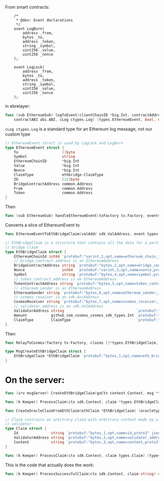 From smart contracts:

```solidity
    /*
     * @dev: Event declarations
     */
    event LogBurn(
        address _from,
        bytes _to,
        address _token,
        string _symbol,
        uint256 _value,
        uint256 _nonce
    );

    event LogLock(
        address _from,
        bytes _to,
        address _token,
        string _symbol,
        uint256 _value,
        uint256 _nonce
    );
```

in ebrelayer:

```go
func (sub EthereumSub) logToEvent(clientChainID *big.Int, contractAddress common.Address,
	contractABI abi.ABI, cLog ctypes.Log) (types.EthereumEvent, bool, error)
```

```cLog ctypes.Log``` is a standard type for an Ethereum log message, not our custom type

```go
// EthereumEvent struct is used by LogLock and LogBurn
type EthereumEvent struct {
	To                    []byte
	Symbol                string
	EthereumChainID       *big.Int
	Value                 *big.Int
	Nonce                 *big.Int
	ClaimType             ethbridge.ClaimType
	ID                    [32]byte
	BridgeContractAddress common.Address
	From                  common.Address
	Token                 common.Address
}
```

Then 

```go
func (sub EthereumSub) handleEthereumEvent(txFactory tx.Factory, events []types.EthereumEvent) error
```

Converts a slice of EthereumEvent to

```go
func EthereumEventToEthBridgeClaim(valAddr sdk.ValAddress, event types.EthereumEvent) (ethbridge.EthBridgeClaim, error)
```

```go
// EthBridgeClaim is a structure that contains all the data for a particular
// bridge claim
type EthBridgeClaim struct {
	EthereumChainId int64 `protobuf:"varint,1,opt,name=ethereum_chain_id,json=ethereumChainId,proto3" json:"ethereum_chain_id,omitempty" yaml:"ethereum_chain_id"`
	// bridge_contract_address is an EthereumAddress
	BridgeContractAddress string `protobuf:"bytes,2,opt,name=bridge_contract_address,json=bridgeContractAddress,proto3" json:"bridge_contract_address,omitempty" yaml:"bridge_contract_address"`
	Nonce                 int64  `protobuf:"varint,3,opt,name=nonce,proto3" json:"nonce,omitempty" yaml:"nonce"`
	Symbol                string `protobuf:"bytes,4,opt,name=symbol,proto3" json:"symbol,omitempty" yaml:"symbol"`
	// token_contract_address is an EthereumAddress
	TokenContractAddress string `protobuf:"bytes,5,opt,name=token_contract_address,json=tokenContractAddress,proto3" json:"token_contract_address,omitempty" yaml:"token_contract_address"`
	// ethereum_sender is an EthereumAddress
	EthereumSender string `protobuf:"bytes,6,opt,name=ethereum_sender,json=ethereumSender,proto3" json:"ethereum_sender,omitempty" yaml:"ethereum_sender"`
	// cosmos_receiver is an sdk.AccAddress
	CosmosReceiver string `protobuf:"bytes,7,opt,name=cosmos_receiver,json=cosmosReceiver,proto3" json:"cosmos_receiver,omitempty" yaml:"cosmos_receiver"`
	// validator_address is an sdk.ValAddress
	ValidatorAddress string                                 `protobuf:"bytes,8,opt,name=validator_address,json=validatorAddress,proto3" json:"validator_address,omitempty" yaml:"validator_address"`
	Amount           github_com_cosmos_cosmos_sdk_types.Int `protobuf:"bytes,9,opt,name=amount,proto3,customtype=github.com/cosmos/cosmos-sdk/types.Int" json:"amount" yaml:"amount"`
	ClaimType        ClaimType                              `protobuf:"varint,10,opt,name=claim_type,json=claimType,proto3,enum=sifnode.ethbridge.v1.ClaimType" json:"claim_type,omitempty"`
}
```

Then

```go
func RelayToCosmos(factory tx.Factory, claims []*types.EthBridgeClaim, cliCtx client.Context, sugaredLogger *zap.SugaredLogger) error
```

```go
type MsgCreateEthBridgeClaim struct {
	EthBridgeClaim *EthBridgeClaim `protobuf:"bytes,1,opt,name=eth_bridge_claim,json=ethBridgeClaim,proto3" json:"eth_bridge_claim,omitempty" yaml:"eth_bridge_claim"`
}
```

# On the server:

```go
func (srv msgServer) CreateEthBridgeClaim(goCtx context.Context, msg *types.MsgCreateEthBridgeClaim) (*types.MsgCreateEthBridgeClaimResponse, error)
```

```go
func (k Keeper) ProcessClaim(ctx sdk.Context, claim *types.EthBridgeClaim) (oracletypes.Status, error)
```

```go
func CreateOracleClaimFromEthClaim(ethClaim *EthBridgeClaim) (oracletypes.Claim, error)
```

```go
// Claim contrains an arbitrary claim with arbitrary content made by a given
// validator
type Claim struct {
	Id               string `protobuf:"bytes,1,opt,name=id,proto3" json:"id,omitempty"`
	ValidatorAddress string `protobuf:"bytes,2,opt,name=validator_address,json=validatorAddress,proto3" json:"validator_address,omitempty"`
	Content          string `protobuf:"bytes,3,opt,name=content,proto3" json:"content,omitempty"`
}
```

```go
func (k Keeper) ProcessClaim(ctx sdk.Context, claim types.Claim) (types.Status, error)
```

This is the code that actually does the work:
```go
func (k Keeper) ProcessSuccessfulClaim(ctx sdk.Context, claim string) error
```